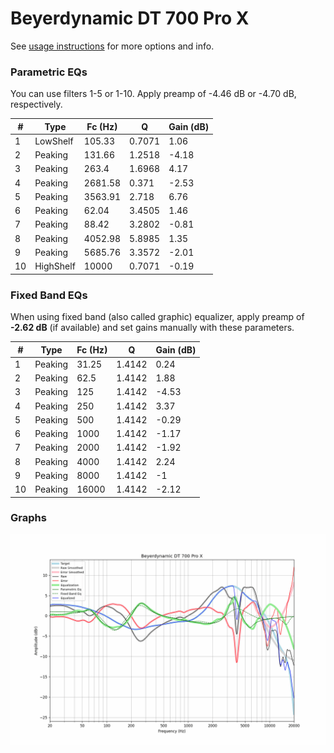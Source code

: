 # Beyerdynamic DT 700 Pro X
See [usage instructions](https://github.com/jaakkopasanen/AutoEq#usage) for more options and info.

### Parametric EQs
You can use filters 1-5 or 1-10. Apply preamp of -4.46 dB or -4.70 dB, respectively.

|   # | Type      |   Fc (Hz) |      Q |   Gain (dB) |
|-----|-----------|-----------|--------|-------------|
|   1 | LowShelf  |    105.33 | 0.7071 |        1.06 |
|   2 | Peaking   |    131.66 | 1.2518 |       -4.18 |
|   3 | Peaking   |    263.4  | 1.6968 |        4.17 |
|   4 | Peaking   |   2681.58 | 0.371  |       -2.53 |
|   5 | Peaking   |   3563.91 | 2.718  |        6.76 |
|   6 | Peaking   |     62.04 | 3.4505 |        1.46 |
|   7 | Peaking   |     88.42 | 3.2802 |       -0.81 |
|   8 | Peaking   |   4052.98 | 5.8985 |        1.35 |
|   9 | Peaking   |   5685.76 | 3.3572 |       -2.01 |
|  10 | HighShelf |  10000    | 0.7071 |       -0.19 |

### Fixed Band EQs
When using fixed band (also called graphic) equalizer, apply preamp of **-2.62 dB** (if available) and set gains manually with these parameters.

|   # | Type    |   Fc (Hz) |      Q |   Gain (dB) |
|-----|---------|-----------|--------|-------------|
|   1 | Peaking |     31.25 | 1.4142 |        0.24 |
|   2 | Peaking |     62.5  | 1.4142 |        1.88 |
|   3 | Peaking |    125    | 1.4142 |       -4.53 |
|   4 | Peaking |    250    | 1.4142 |        3.37 |
|   5 | Peaking |    500    | 1.4142 |       -0.29 |
|   6 | Peaking |   1000    | 1.4142 |       -1.17 |
|   7 | Peaking |   2000    | 1.4142 |       -1.92 |
|   8 | Peaking |   4000    | 1.4142 |        2.24 |
|   9 | Peaking |   8000    | 1.4142 |       -1    |
|  10 | Peaking |  16000    | 1.4142 |       -2.12 |

### Graphs
![](./Beyerdynamic%20DT%20700%20Pro%20X.png)
